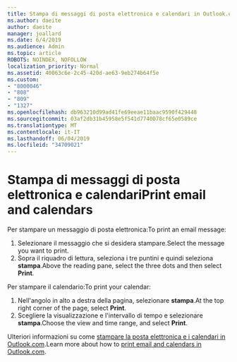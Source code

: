 ```yaml
---
title: Stampa di messaggi di posta elettronica e calendari in Outlook.com
ms.author: daeite
author: daeite
manager: joallard
ms.date: 6/4/2019
ms.audience: Admin
ms.topic: article
ROBOTS: NOINDEX, NOFOLLOW
localization_priority: Normal
ms.assetid: 40063c6e-2c45-420d-ae63-9eb274b64f5e
ms.custom:
- "8000046"
- "808"
- "809"
- "1327"
ms.openlocfilehash: db963210d99ad41fe69eeae11baac9590f429448
ms.sourcegitcommit: 03af2db31b45958e5f541d7740078cf65e0589ce
ms.translationtype: MT
ms.contentlocale: it-IT
ms.lasthandoff: 06/04/2019
ms.locfileid: "34709021"
---
```

# <a name="print-email-and-calendars"></a><span data-ttu-id="1db26-102">Stampa di messaggi di posta elettronica e calendari</span><span class="sxs-lookup"><span data-stu-id="1db26-102">Print email and calendars</span></span>

<span data-ttu-id="1db26-103">Per stampare un messaggio di posta elettronica:</span><span class="sxs-lookup"><span data-stu-id="1db26-103">To print an email message:</span></span>
  
1. <span data-ttu-id="1db26-104">Selezionare il messaggio che si desidera stampare.</span><span class="sxs-lookup"><span data-stu-id="1db26-104">Select the message you want to print.</span></span>
1. <span data-ttu-id="1db26-105">Sopra il riquadro di lettura, seleziona i tre puntini e quindi seleziona **stampa**.</span><span class="sxs-lookup"><span data-stu-id="1db26-105">Above the reading pane, select the three dots and then select **Print**.</span></span>

<span data-ttu-id="1db26-106">Per stampare il calendario:</span><span class="sxs-lookup"><span data-stu-id="1db26-106">To print your calendar:</span></span>

1. <span data-ttu-id="1db26-107">Nell'angolo in alto a destra della pagina, selezionare **stampa**.</span><span class="sxs-lookup"><span data-stu-id="1db26-107">At the top right corner of the page, select **Print**.</span></span>
1. <span data-ttu-id="1db26-108">Scegliere la visualizzazione e l'intervallo di tempo e selezionare **stampa**.</span><span class="sxs-lookup"><span data-stu-id="1db26-108">Choose the view and time range, and select **Print**.</span></span>

<span data-ttu-id="1db26-109">Ulteriori informazioni su come [stampare la posta elettronica e i calendari in Outlook.com](https://go.microsoft.com/fwlink/p/?linkid=2001208&amp;clcid=0x409).</span><span class="sxs-lookup"><span data-stu-id="1db26-109">Learn more about how to [print email and calendars in Outlook.com](https://go.microsoft.com/fwlink/p/?linkid=2001208&amp;clcid=0x409).</span></span>
